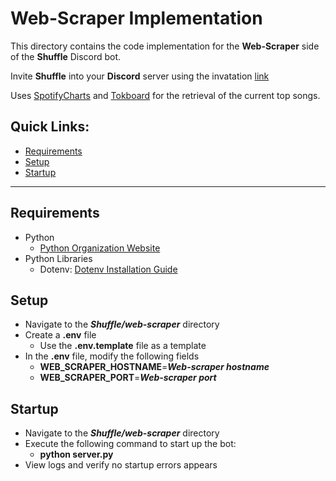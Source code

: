 # Web-Scraper Implementation
This directory contains the code implementation for the **Web-Scraper** side of the **Shuffle** Discord bot.

Invite **Shuffle** into your **Discord** server using the invatation [link](https://discord.com/api/oauth2/authorize?client_id=745448751287631996&permissions=268528656&scope=bot)

Uses [SpotifyCharts](https://spotifycharts.com/regional) and [Tokboard](https://tokboard.com/) for the retrieval of the current top songs.

## Quick Links:
- [Requirements](#requirements)
- [Setup](#setup)
- [Startup](#startup)

----------------------------------

## Requirements
- Python
  - [Python Organization Website](https://www.python.org/)
- Python Libraries
  - Dotenv: [Dotenv Installation Guide](https://pypi.org/project/python-dotenv/)

## Setup
- Navigate to the ***Shuffle/web-scraper*** directory
- Create a **.env** file
  - Use the **.env.template** file as a template
- In the **.env** file, modify the following fields
  - **WEB_SCRAPER_HOSTNAME**=***Web-scraper hostname***
  - **WEB_SCRAPER_PORT**=***Web-scraper port***

## Startup
- Navigate to the ***Shuffle/web-scraper*** directory
- Execute the following command to start up the bot:
  - **python server.py**
- View logs and verify no startup errors appears